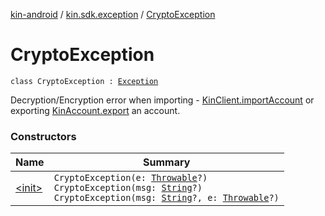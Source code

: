 [kin-android](../../index.md) / [kin.sdk.exception](../index.md) / [CryptoException](./index.md)

# CryptoException

`class CryptoException : `[`Exception`](https://kotlinlang.org/api/latest/jvm/stdlib/kotlin/-exception/index.html)

Decryption/Encryption error when importing - [KinClient.importAccount](#) or
exporting [KinAccount.export](#) an account.

### Constructors

| Name | Summary |
|---|---|
| [&lt;init&gt;](-init-.md) | `CryptoException(e: `[`Throwable`](https://kotlinlang.org/api/latest/jvm/stdlib/kotlin/-throwable/index.html)`?)`<br>`CryptoException(msg: `[`String`](https://kotlinlang.org/api/latest/jvm/stdlib/kotlin/-string/index.html)`?)`<br>`CryptoException(msg: `[`String`](https://kotlinlang.org/api/latest/jvm/stdlib/kotlin/-string/index.html)`?, e: `[`Throwable`](https://kotlinlang.org/api/latest/jvm/stdlib/kotlin/-throwable/index.html)`?)` |

